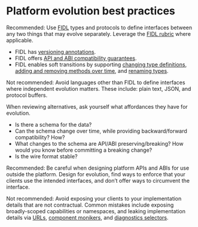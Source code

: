# Platform evolution best practices

<span class="compare-better">Recommended</span>: Use [FIDL] types and protocols
to define interfaces between any two things that may evolve separately. Leverage
the [FIDL rubric][fidl-rubric] where applicable.

- FIDL has [versioning annotations][rfc-0083].
- FIDL offers [API and ABI compatibility guarantees][fidl-compatibility].
- FIDL enables soft transitions by supporting
  [changing type definitions][rfc-0061],
  [adding and removing methods over time][rfc-0021], and
  [renaming types][rfc-0048].

<span class="compare-worse">Not recommended</span>: Avoid languages other than
FIDL to define interfaces where independent evolution matters. These include:
plain text, JSON, and protocol buffers.

When reviewing alternatives, ask yourself what affordances they have for
evolution.

- Is there a schema for the data?
- Can the schema change over time, while providing backward/forward
  compatibility? How?
- What changes to the schema are API/ABI preserving/breaking? How would you know
  before committing a breaking change?
- Is the wire format stable?

<span class="compare-better">Recommended</span>: Be careful when designing
platform APIs and ABIs for use outside the platform. Design for evolution, find
ways to enforce that your clients use the intended interfaces, and don’t offer
ways to circumvent the interface.

<span class="compare-worse">Not recommended</span>: Avoid exposing your clients
to your implementation details that are not contractual. Common mistakes include
exposing broadly-scoped capabilities or namespaces, and leaking implementation
details via [URLs][url], [component monikers][monikers], and
[diagnostics selectors][selectors].

[fidl]: /docs/concepts/fidl/overview.md
[fidl-compatibility]: /docs/development/languages/fidl/guides/compatibility/README.md
[fidl-rubric]: /docs/concepts/api/fidl.md
[monikers]: /docs/concepts/components/v2/monikers.md
[rfc-0021]: /docs/contribute/governance/rfcs/0021_soft_transitions_methods_add_remove.md
[rfc-0048]: /docs/contribute/governance/rfcs/0048_explicit_union_ordinals.md
[rfc-0061]: /docs/contribute/governance/rfcs/0061_extensible_unions.md
[rfc-0083]: /docs/contribute/governance/rfcs/0083_fidl_versioning.md
[selectors]: /docs/reference/diagnostics/selectors.md
[url]: /docs/concepts/components/component_urls.md
